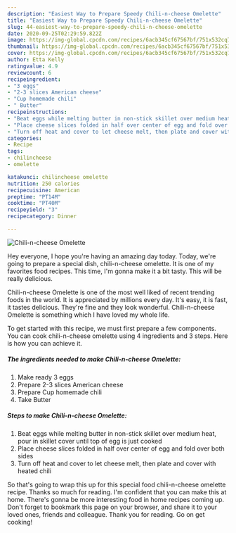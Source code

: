 ```yaml
---
description: "Easiest Way to Prepare Speedy Chili-n-cheese Omelette"
title: "Easiest Way to Prepare Speedy Chili-n-cheese Omelette"
slug: 44-easiest-way-to-prepare-speedy-chili-n-cheese-omelette
date: 2020-09-25T02:29:59.822Z
image: https://img-global.cpcdn.com/recipes/6acb345cf67567bf/751x532cq70/chili-n-cheese-omelette-recipe-main-photo.jpg
thumbnail: https://img-global.cpcdn.com/recipes/6acb345cf67567bf/751x532cq70/chili-n-cheese-omelette-recipe-main-photo.jpg
cover: https://img-global.cpcdn.com/recipes/6acb345cf67567bf/751x532cq70/chili-n-cheese-omelette-recipe-main-photo.jpg
author: Etta Kelly
ratingvalue: 4.9
reviewcount: 6
recipeingredient:
- "3 eggs"
- "2-3 slices American cheese"
- "Cup homemade chili"
- " Butter"
recipeinstructions:
- "Beat eggs while melting butter in non-stick skillet over medium heat, pour in skillet cover until top of egg is just cooked"
- "Place cheese slices folded in half over center of egg and fold over both sides"
- "Turn off heat and cover to let cheese melt, then plate and cover with heated chili"
categories:
- Recipe
tags:
- chilincheese
- omelette

katakunci: chilincheese omelette 
nutrition: 250 calories
recipecuisine: American
preptime: "PT14M"
cooktime: "PT40M"
recipeyield: "3"
recipecategory: Dinner

---
```



![Chili-n-cheese Omelette](https://img-global.cpcdn.com/recipes/6acb345cf67567bf/751x532cq70/chili-n-cheese-omelette-recipe-main-photo.jpg)

Hey everyone, I hope you're having an amazing day today. Today, we're going to prepare a special dish, chili-n-cheese omelette. It is one of my favorites food recipes. This time, I'm gonna make it a bit tasty. This will be really delicious.



Chili-n-cheese Omelette is one of the most well liked of recent trending foods in the world. It is appreciated by millions every day. It's easy, it is fast, it tastes delicious. They're fine and they look wonderful. Chili-n-cheese Omelette is something which I have loved my whole life.


To get started with this recipe, we must first prepare a few components. You can cook chili-n-cheese omelette using 4 ingredients and 3 steps. Here is how you can achieve it.

<!--inarticleads1-->

##### The ingredients needed to make Chili-n-cheese Omelette:

1. Make ready 3 eggs
1. Prepare 2-3 slices American cheese
1. Prepare Cup homemade chili
1. Take  Butter




<!--inarticleads2-->

##### Steps to make Chili-n-cheese Omelette:

1. Beat eggs while melting butter in non-stick skillet over medium heat, pour in skillet cover until top of egg is just cooked
1. Place cheese slices folded in half over center of egg and fold over both sides
1. Turn off heat and cover to let cheese melt, then plate and cover with heated chili




So that's going to wrap this up for this special food chili-n-cheese omelette recipe. Thanks so much for reading. I'm confident that you can make this at home. There's gonna be more interesting food in home recipes coming up. Don't forget to bookmark this page on your browser, and share it to your loved ones, friends and colleague. Thank you for reading. Go on get cooking!
